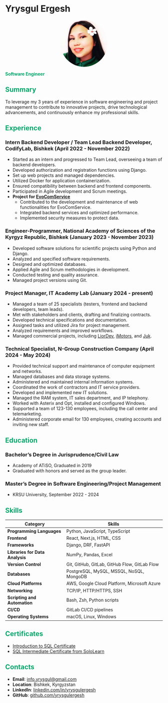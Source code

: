 # Yrysgul Ergesh

<img src="Yrysgul.jpeg" alt="Profile photo" width="150" height="150" style="border-radius:50%;display:block;margin:0 auto;">

**<span style="color:#00A86B;">Software Engineer</span>**

## <span style="color:#00A86B;">Summary</span>
To leverage my 3 years of experience in software engineering and project management to contribute to innovative projects, drive technological advancements, and continuously enhance my professional skills.

## <span style="color:#00A86B;">Experience</span>

### Intern Backend Developer / Team Lead Backend Developer, CodifyLab, Bishkek (April 2022 - November 2022)
- Started as an intern and progressed to Team Lead, overseeing a team of backend developers.
- Developed authorization and registration functions using Django.
- Set up web projects and managed dependencies.
- Utilized Docker for application containerization.
- Ensured compatibility between backend and frontend components.
- Participated in Agile development and Scrum meetings.
- **Project for [EvoComService](https://evocomservice.com)**
  - Contributed to the development and maintenance of web functionalities for EvoComService.
  - Integrated backend services and optimized performance.
  - Implemented security measures to protect data.

### Engineer-Programmer, National Academy of Sciences of the Kyrgyz Republic, Bishkek (January 2023 - November 2023)
- Developed software solutions for scientific projects using Python and Django.
- Analyzed and specified software requirements.
- Designed and optimized databases.
- Applied Agile and Scrum methodologies in development.
- Conducted testing and quality assurance.
- Managed project versions using Git.

### Project Manager, IT Academy Lab (January 2024 - present)
- Managed a team of 25 specialists (testers, frontend and backend developers, team leads).
- Met with stakeholders and clients, drafting and finalizing contracts.
- Developed technical specifications and documentation.
- Assigned tasks and utilized Jira for project management.
- Analyzed requirements and improved workflows.
- Managed commercial projects, including [LiorDev](https://liordev.com), [iMotors](https://imotors.kg), and [Juk](https://juk.kg).

### Technical Specialist, N-Group Construction Company (April 2024 - May 2024)
- Provided technical support and maintenance of computer equipment and networks.
- Managed databases and data storage systems.
- Administered and maintained internal information systems.
- Coordinated the work of contractors and IT service providers.
- Developed and implemented new IT solutions.
- Managed the RAM system, IT sales department, and IP telephony.
- Worked with Asterix and Opt, installed and configured Windows.
- Supported a team of 123-130 employees, including the call center and telemarketing.
- Administered corporate email for 130 employees, creating accounts and inviting new staff.

## <span style="color:#00A86B;">Education</span>

### Bachelor’s Degree in Jurisprudence/Civil Law
- Academy of ATiSO, Graduated in 2019
- Graduated with honors and served as the group leader.

### Master’s Degree in Software Engineering/Project Management
- KRSU University, September 2022 - 2024

## <span style="color:#00A86B;">Skills</span>

| Category                 | Skills                                                                 |
|--------------------------|-----------------------------------------------------------------------|
| **Programming Languages**| Python, JavaScript, TypeScript                                        |
| **Frontend**             | React, Next.js, HTML, CSS                                             |
| **Frameworks**           | Django, DRF, FastAPI                                                  |
| **Libraries for Data Analysis** | NumPy, Pandas, Excel                                           |
| **Version Control**      | Git, GitHub, GitLab, GitHub Flow, GitLab Flow                         |
| **Databases**            | PostgreSQL, MySQL, MSSQL, NoSQL, MongoDB                              |
| **Cloud Platforms**      | AWS, Google Cloud Platform, Microsoft Azure                           |
| **Networking**           | TCP/IP, HTTP/HTTPS, SSH                                               |
| **Scripting and Automation** | Bash, Zsh, Python scripts                                        |
| **CI/CD**                | GitLab CI/CD pipelines                                                |
| **Operating Systems**    | macOS, Linux, Windows                                                 |

## <span style="color:#00A86B;">Certificates</span>

- <a href="https://www.sololearn.com/certificates/CC-BBJUYOID" target="_blank" class="text-blue-500 hover:underline">Introduction to SQL Certificate</a>
- <a href="https://www.sololearn.com/certificates/CC-6ZX1L6JZ" target="_blank" class="text-blue-500 hover:underline">SQL Intermediate Certificate from SoloLearn</a>

## <span style="color:#00A86B;">Contacts</span>

- **Email**: <a href="mailto:info.yrysgul@gmail.com" class="text-blue-500 hover:underline">info.yrysgul@gmail.com</a>
- **Location**: Bishkek, Kyrgyzstan
- **LinkedIn**: <a href="https://www.linkedin.com/in/yrysgulergesh/" target="_blank" class="text-blue-500 hover:underline">linkedin.com/in/yrysgulergesh</a>
- **GitHub**: <a href="https://github.com/yrysgulergesh" target="_blank" class="text-blue-500 hover:underline">github.com/yrysgulergesh</a>
